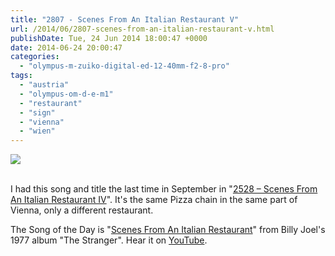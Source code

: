 ```yaml
---
title: "2807 - Scenes From An Italian Restaurant V"
url: /2014/06/2807-scenes-from-an-italian-restaurant-v.html
publishDate: Tue, 24 Jun 2014 18:00:47 +0000
date: 2014-06-24 20:00:47
categories: 
  - "olympus-m-zuiko-digital-ed-12-40mm-f2-8-pro"
tags: 
  - "austria"
  - "olympus-om-d-e-m1"
  - "restaurant"
  - "sign"
  - "vienna"
  - "wien"
---
```

<div class="container">
<div class="center"><a target="_blank" href="https://d25zfm9zpd7gm5.cloudfront.net/1200x1200/2014/20140609_173549_lr.jpg"><img src="https://d25zfm9zpd7gm5.cloudfront.net/0600x0600/2014/20140609_173549_lr.jpg" /></a></div>
</div>
<br />

I had this song and title the last time in September in "<a href="/2013/09/2528-scenes-from-an-italian-restaurant-iv.html" target="_blank">2528 – Scenes From An Italian Restaurant IV</a>". It's the same Pizza chain in the same part of Vienna, only a different restaurant.

The Song of the Day is "<a href="http://www.lyricsmode.com/lyrics/b/billy_joel/scenes_from_an_italian_restaurant.html" target="_blank">Scenes From An Italian Restaurant</a>" from Billy Joel's 1977 album "The Stranger". Hear it on <a href="https://www.youtube.com/watch?v=JUz48xw_OiM" target="_blank">YouTube</a>.
